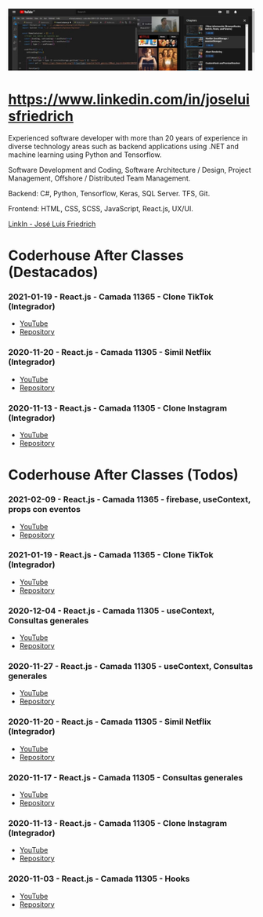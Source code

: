[![José Luis Friedrich](background.jpg)](https://youtu.be/OyG5aqfeIQo)

# https://www.linkedin.com/in/joseluisfriedrich

Experienced software developer with more than 20 years of experience in diverse technology areas such as backend applications using .NET and machine learning using Python and Tensorflow.

Software Development and Coding, Software Architecture / Design, Project Management, Offshore / Distributed Team Management.

Backend: C#, Python, Tensorflow, Keras, SQL Server. TFS, Git.

Frontend: HTML, CSS, SCSS, JavaScript, React.js, UX/UI.

[LinkIn - José Luis Friedrich](https://www.linkedin.com/in/joseluisfriedrich)

# Coderhouse After Classes (Destacados)

### 2021-01-19 - React.js - Camada 11365 - Clone TikTok (Integrador)
- [YouTube](https://youtu.be/ZKYcJ8RRuCA)
- [Repository](../../../coder-react.js-2021-01-19-clone-tiktok)

### 2020-11-20 - React.js - Camada 11305 - Simil Netflix (Integrador)
- [YouTube](https://youtu.be/OyG5aqfeIQo)
- [Repository](../../../coder-react.js-2020-11-20-simil-netflix)

### 2020-11-13 - React.js - Camada 11305 - Clone Instagram (Integrador)
- [YouTube](https://youtu.be/GJQ6npfucw8)
- [Repository](../../../coder-react.js-2020-11-13-clone-instagram)

# Coderhouse After Classes (Todos)


### 2021-02-09 - React.js - Camada 11365 - firebase, useContext, props con eventos
- [YouTube](https://youtu.be/2KO6ktDCxPI)
- [Repository](../../../coder-react.js-2021-02-09-consultas-generales)

### 2021-01-19 - React.js - Camada 11365 - Clone TikTok (Integrador)
- [YouTube](https://youtu.be/ZKYcJ8RRuCA)
- [Repository](../../../coder-react.js-2021-01-19-clone-tiktok)

### 2020-12-04 - React.js - Camada 11305 - useContext, Consultas generales
- [YouTube](https://youtu.be/ffN8vOBH5ZE)
- [Repository](../../../coder-react.js-2020-12-04-consultas-generales)

### 2020-11-27 - React.js - Camada 11305 - useContext, Consultas generales
- [YouTube](https://youtu.be/lu5lq7P-G-k)
- [Repository](../../../coder-react.js-2020-11-27-context)

### 2020-11-20 - React.js - Camada 11305 - Simil Netflix (Integrador)
- [YouTube](https://youtu.be/OyG5aqfeIQo)
- [Repository](../../../coder-react.js-2020-11-20-simil-netflix)

### 2020-11-17 - React.js - Camada 11305 - Consultas generales
- [YouTube](https://youtu.be/Mxd4vxF9s68)
- [Repository](../../../coder-react.js-2020-11-17-consultas-generales)

### 2020-11-13 - React.js - Camada 11305 - Clone Instagram (Integrador)
- [YouTube](https://youtu.be/GJQ6npfucw8)
- [Repository](../../../coder-react.js-2020-11-13-clone-instagram)

### 2020-11-03 - React.js - Camada 11305 - Hooks
- [YouTube](https://youtu.be/vCa8SWxzkZM)
- [Repository](../../../coder-react.js-2020-11-03-hooks)
